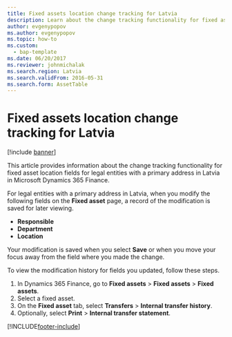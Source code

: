 ```yaml
---
title: Fixed assets location change tracking for Latvia
description: Learn about the change tracking functionality for fixed asset location fields for legal entities with a primary address in Latvia in Microsoft Dynamics 365 Finance.
author: evgenypopov
ms.author: evgenypopov
ms.topic: how-to
ms.custom: 
  - bap-template
ms.date: 06/20/2017
ms.reviewer: johnmichalak
ms.search.region: Latvia
ms.search.validFrom: 2016-05-31
ms.search.form: AssetTable
---
```


# Fixed assets location change tracking for Latvia

[!include [banner](../../includes/banner.md)]

This article provides information about the change tracking functionality for fixed asset location fields for legal entities with a primary address in Latvia in Microsoft Dynamics 365 Finance.

For legal entities with a primary address in Latvia, when you modify the following fields on the **Fixed asset** page, a record of the modification is saved for later viewing.

- **Responsible**
- **Department**
- **Location**

Your modification is saved when you select **Save** or when you move your focus away from the field where you made the change. 

To view the modification history for fields you updated, follow these steps.

1. In Dynamics 365 Finance, go to **Fixed assets** \> **Fixed assets** \> **Fixed assets**.
1. Select a fixed asset.
1. On the **Fixed asset** tab, select **Transfers** \> **Internal transfer history**.
1. Optionally, select **Print** \> **Internal transfer statement**.






[!INCLUDE[footer-include](../../../includes/footer-banner.md)]
